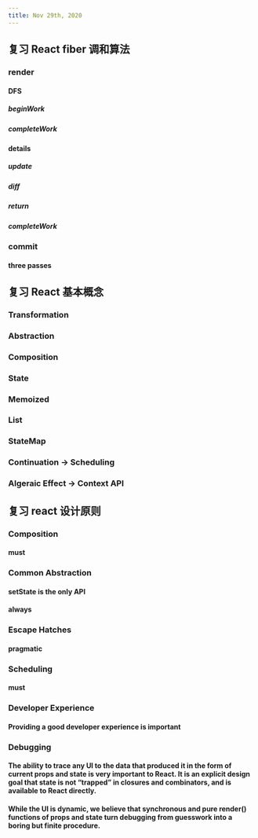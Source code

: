 ```yaml
---
title: Nov 29th, 2020
---
```


## 复习 React fiber 调和算法
### render
#### DFS
##### beginWork
##### completeWork
#### details
##### update
##### diff
##### return
##### completeWork
### commit
#### three passes
## 复习 React 基本概念
### **Transformation**
### **Abstraction**
### **Composition**
### **State**
### Memoized
### List
### StateMap
### Continuation -> **Scheduling**
### Algeraic Effect -> Context API
## 复习 react 设计原则
### Composition
#### must
### Common Abstraction
#### setState is the only API
#### always
### Escape Hatches
#### pragmatic
### Scheduling
#### must
### Developer Experience
#### Providing a good developer experience is important
### Debugging
#### The ability to trace any UI to the data that produced it in the form of **current props and state** is very important to React. **It is an explicit design goal that state is not “trapped” in closures and combinators, and is available to React directly**.
#### While the UI is dynamic, we believe that **synchronous and pure render() functions of props and state turn debugging from guesswork into a boring but finite procedure**.
